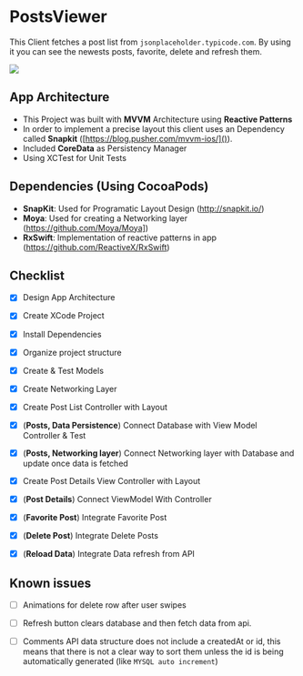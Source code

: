 #  PostsViewer
 

This Client fetches a post list from `jsonplaceholder.typicode.com`. By using it you can see the newests posts, favorite, delete and refresh them.

![](record.gif)

## App Architecture

- This Project was built with **MVVM** Architecture using **Reactive Patterns**
- In order to implement a precise layout this client uses an Dependency called **Snapkit** ([https://blog.pusher.com/mvvm-ios/]()).
- Included **CoreData** as Persistency Manager
- Using XCTest for Unit Tests

## Dependencies (Using CocoaPods)
- **SnapKit**: Used for Programatic Layout Design (http://snapkit.io/)
- **Moya**: Used for creating a Networking layer (https://github.com/Moya/Moya])
- **RxSwift**: Implementation of reactive patterns in app (https://github.com/ReactiveX/RxSwift)

## Checklist

- [x] Design App Architecture
- [x] Create XCode Project
- [x] Install Dependencies
- [x] Organize project structure
- [x] Create & Test Models
- [x] Create Networking Layer
- [x] Create Post List Controller with Layout
- [x] (**Posts, Data Persistence**) Connect Database with View Model Controller & Test
- [x] (**Posts, Networking layer**) Connect Networking layer with Database and update once data is fetched
- [x] Create Post Details View Controller with Layout
- [x] (**Post Details**) Connect ViewModel With Controller
- [x] (**Favorite Post**) Integrate Favorite Post
- [x] (**Delete Post**) Integrate Delete Posts
- [x] (**Reload Data**) Integrate Data refresh from API


## Known issues

- [ ] Animations for delete row after user swipes
- [ ] Refresh button clears database and then fetch data from api.
- [ ] Comments API data structure does not include a createdAt or id, this means that there is not a clear way to sort them unless the id is being automatically generated (like `MYSQL auto increment`)


